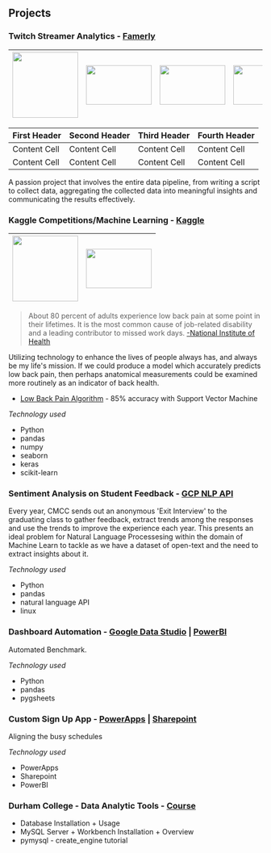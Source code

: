 
## **Projects**

### **Twitch Streamer Analytics** - **[Famerly](https://www.famerly.com/)**
 
<img src="https://www.python.org/static/img/python-logo.png" width="130"> | <img src="https://upload.wikimedia.org/wikipedia/commons/9/93/Amazon_Web_Services_Logo.svg" width="130" height="78"> | <img src="https://www.stickpng.com/assets/images/580b57fcd9996e24bc43c53d.png" width="130" height="78"> | <img src="https://cdn.worldvectorlogo.com/logos/mysql.svg" width="130" height="78"> 
--- | --- | --- | ---

| First Header  | Second Header | Third Header | Fourth Header |
| ------------- | ------------- | ------------- | ------------- | 
| Content Cell  | Content Cell  | Content Cell  | Content Cell  |
| Content Cell  | Content Cell  | Content Cell  | Content Cell  |



A passion project that involves the entire data pipeline, from writing a script to collect data, aggregating the collected data into meaningful insights and communicating the results effectively. 


### **Kaggle Competitions/Machine Learning** - **[Kaggle](https://www.Kaggle.com/)**

<img src="https://miro.medium.com/max/400/1*mc5YIn7jvo5uwuqBOUDw7Q.jpeg" width="130"> | <img src="https://matplotlib.org/_static/logo2.svg" width="130" height="78"> 
 --- | ---


> About 80 percent of adults experience low back pain at some point in their lifetimes. It is the most common cause of job-related disability and a leading contributor to missed work days. [-National Institute of Health](https://www.ninds.nih.gov/Disorders/Patient-Caregiver-Education/Fact-Sheets/Low-Back-Pain-Fact-Sheet)

Utilizing technology to enhance the lives of people always has, and always be my life's mission. If we could produce a model which accurately predicts low back pain, then perhaps anatomical measurements could be examined more routinely as an indicator of back health.

- [Low Back Pain Algorithm](https://www.kaggle.com/anfro18/lower-back-pain-algorithm) - 85% accuracy with Support Vector Machine

_Technology used_
- Python
- pandas
- numpy
- seaborn
- keras
- scikit-learn


### **Sentiment Analysis on Student Feedback** - **[GCP NLP API](https://cloud.google.com/natural-language)**

Every year, CMCC sends out an anonymous 'Exit Interview' to the graduating class to gather feedback, extract trends among the responses and use the trends to improve the experience each year. This presents an ideal problem for Natural Language Processesing within the domain of Machine Learn to tackle as we have a dataset of open-text and the need to extract insights about it. 

_Technology used_
- Python 
- pandas
- natural language API
- linux



### **Dashboard Automation** - **[Google Data Studio](https://datastudio.google.com/u/0/navigation/reporting) | [PowerBI](https://powerbi.microsoft.com/en-us/)**

Automated Benchmark. 

_Technology used_
- Python
- pandas
- pygsheets

### **Custom Sign Up App** - **[PowerApps](https://powerapps.microsoft.com/en-us/) | [Sharepoint](https://products.office.com/en-us/sharepoint/collaboration)**

Aligning the busy schedules

_Technology used_
- PowerApps
- Sharepoint
- PowerBI

### **Durham College - Data Analytic Tools** - **[Course](/course.md)**

- Database Installation + Usage
- MySQL Server + Workbench Installation + Overview
- pymysql - create_engine tutorial
